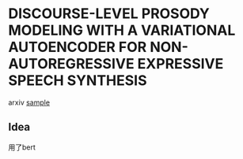 # DISCOURSE-LEVEL PROSODY MODELING WITH A VARIATIONAL AUTOENCODER FOR NON-AUTOREGRESSIVE EXPRESSIVE SPEECH SYNTHESIS

arxiv [sample](http://home.ustc.edu.cn/~wunq/DLFS/demo.html)

## Idea

用了bert
